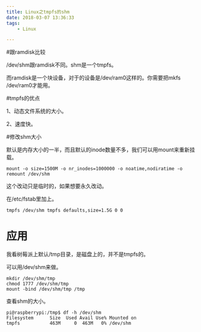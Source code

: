 ```yaml
---
title: Linux之tmpfs的shm
date: 2018-03-07 13:36:33
tags:
	- Linux

---
```




#跟ramdisk比较

/dev/shm跟ramdisk不同。shm是一个tmpfs。

而ramdisk是一个块设备，对于的设备是/dev/ram0这样的。你需要把mkfs /dev/ram0才能用。



#tmpfs的优点

1、动态文件系统的大小。

2、速度快。



#修改shm大小

默认是内存大小的一半，而且默认的inode数量不多，我们可以用mount来重新挂载。

```
mount -o size=1500M -o nr_inodes=1000000 -o noatime,nodiratime -o remount /dev/shm
```

这个改动只是临时的，如果想要永久改动。

在/etc/fstab里加上。

```
tmpfs /dev/shm tmpfs defaults,size=1.5G 0 0 
```

# 应用

我看树莓派上默认/tmp目录，是磁盘上的，并不是tmpfs的。

可以用/dev/shm来做。

```
mkdir /dev/shm/tmp
chmod 1777 /dev/shm/tmp
mount -bind /dev/shm/tmp /tmp
```

查看shm的大小。

```
pi@raspberrypi:/tmp$ df -h /dev/shm
Filesystem      Size  Used Avail Use% Mounted on
tmpfs           463M     0  463M   0% /dev/shm
```



